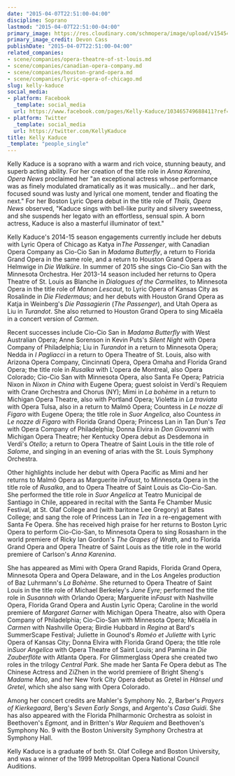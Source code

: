 ```yaml
---
date: "2015-04-07T22:51:00-04:00"
discipline: Soprano
lastmod: "2015-04-07T22:51:00-04:00"
primary_image: https://res.cloudinary.com/schmopera/image/upload/v1545409169/media/webhook-uploads/1428461432941/Kelly.jpg.jpg
primary_image_credit: Devon Cass
publishDate: "2015-04-07T22:51:00-04:00"
related_companies:
- scene/companies/opera-theatre-of-st-louis.md
- scene/companies/canadian-opera-company.md
- scene/companies/houston-grand-opera.md
- scene/companies/lyric-opera-of-chicago.md
slug: kelly-kaduce
social_media:
- platform: Facebook
  _template: social_media
  url: https://www.facebook.com/pages/Kelly-Kaduce/103465749688411?ref=br_tf
- platform: Twitter
  _template: social_media
  url: https://twitter.com/KellyKaduce
title: Kelly Kaduce
_template: "people_single"
---
```


<p>
	Kelly Kaduce is a soprano with a warm and rich voice, stunning beauty, and superb acting ability. For her creation of the title role in <em>Anna Karenina</em>, <em>Opera News</em> proclaimed her "an exceptional actress whose performance was as finely modulated dramatically as it was musically... and her dark, focused sound was lusty and lyrical one moment, tender and floating the next." For her Boston Lyric Opera debut in the title role of <em>Thaïs</em>, <em>Opera News</em> observed, "Kaduce sings with bell-like purity and silvery sweetness, and she suspends her legato with an effortless, sensual spin. A born actress, Kaduce is also a masterful illuminator of text."
</p>
<p>
	Kelly Kaduce's 2014-15 season engagements currently include her debuts with Lyric Opera of Chicago as Katya in<em>The Passenger</em>, with Canadian Opera Company as Cio-Cio San in <em>Madama Butterfly</em>, a return to Florida Grand Opera in the same role, and a return to Houston Grand Opera as Helmwige in <em>Die Walküre</em>. In summer of 2015 she sings Cio-Cio San with the Minnesota Orchestra. Her 2013-14 season included her returns to Opera Theatre of St. Louis as Blanche in <em>Dialogues of the Carmelites</em>, to Minnesota Opera in the title role of <em>Manon Lescaut</em>, to Lyric Opera of Kansas City as Rosalinde in <em>Die Fledermaus</em>; and her debuts with Houston Grand Opera as Katja in Weinberg's <em>Die Passagierin</em> (<em>The Passenger</em>), and Utah Opera as Liu in <em>Turandot</em>. She also returned to Houston Grand Opera to sing Micaëla in a concert version of <em>Carmen</em>.
</p>
<p>
	Recent successes include Cio-Cio San in <em>Madama Butterfly</em> with West Australian Opera; Anne Sorenson in Kevin Puts's <em>Silent Night</em> with Opera Company of Philadelphia; Liu in <em>Turandot</em> in a return to Minnesota Opera; Nedda in <em>I Pagliacci </em>in a return to Opera Theatre of St. Louis, also with Arizona Opera Company, Cincinnati Opera, Opera Omaha and Florida Grand Opera; the title role in <em>Rusalka</em> with L'opera de Montreal, also Opera Colorado; Cio-Cio San with Minnesota Opera, also Santa Fe Opera; Patricia Nixon in <em>Nixon in China</em> with Eugene Opera; guest soloist in Verdi's Requiem with Crane Orchestra and Chorus (NY); Mimi in <em>La bohème</em> in a return to Michigan Opera Theatre, also with Portland Opera; Violetta in <em>La traviata</em> with Opera Tulsa, also in a return to Malmö Opera; Countess in <em>Le nozze di Figaro</em> with Eugene Opera; the title role in <em>Suor Angelica</em>, also Countess <em>in Le nozze di Figaro</em> with Florida Grand Opera; Princess Lan in Tan Dun's <em>Tea</em> with Opera Company of Philadelphia; Donna Elvira in <em>Don Giovanni</em> with Michigan Opera Theatre; her Kentucky Opera debut as Desdemona in Verdi's <em>Otello</em>; a return to Opera Theatre of Saint Louis in the title role of <em>Salome</em>, and singing in an evening of arias with the St. Louis Symphony Orchestra.
</p>
<p>
	Other highlights include her debut with Opera Pacific as Mimi and her returns to Malmö Opera as Marguerite in<em>Faust</em>, to Minnesota Opera in the title role of <em>Rusalka</em>, and to Opera Theatre of Saint Louis as Cio-Cio-San. She performed the title role in <em>Suor Angelica</em> at Teatro Municipal de Santiago in Chile, appeared in recital with the Santa Fe Chamber Music Festival, at St. Olaf College and (with baritone Lee Gregory) at Bates College; and sang the role of Princess Lan in <em>Tea</em> in a re-engagement with Santa Fe Opera. She has received high praise for her returns to Boston Lyric Opera to perform Cio-Cio-San, to Minnesota Opera to sing Rosasharn in the world premiere of Ricky Ian Gordon's <em>The Grapes of Wrath</em>, and to Florida Grand Opera and Opera Theatre of Saint Louis as the title role in the world premiere of Carlson's <em>Anna Karenina</em>.
</p>
<p>
	She has appeared as Mimi with Opera Grand Rapids, Florida Grand Opera, Minnesota Opera and Opera Delaware, and in the Los Angeles production of Baz Luhrmann's <em>La Bohème</em>. She returned to Opera Theatre of Saint Louis in the title role of Michael Berkeley's <em>Jane Eyre</em>; performed the title role in <em>Susannah</em> with Orlando Opera; Marguerite in<em>Faust</em> with Nashville Opera, Florida Grand Opera and Austin Lyric Opera; Caroline in the world premiere of <em>Margaret Garner</em> with Michigan Opera Theatre, also with Opera Company of Philadelphia; Cio-Cio-San with Minnesota Opera; Micaëla in <em>Carmen</em> with Nashville Opera; Birdie Hubbard in <em>Regina</em> at Bard's SummerScape Festival; Juliette in Gounod's <em>Roméo et Juliette</em> with Lyric Opera of Kansas City; Donna Elvira with Florida Grand Opera; the title role in<em>Suor Angelica</em> with Opera Theatre of Saint Louis; and Pamina in <em>Die Zauberflöte</em> with Atlanta Opera. For Glimmerglass Opera she created two roles in the trilogy <em>Central Park</em>. She made her Santa Fe Opera debut as The Chinese Actress and ZiZhen in the world premiere of Bright Sheng's <em>Madame Mao</em>, and her New York City Opera debut as Gretel in <em>Hänsel und Gretel</em>, which she also sang with Opera Colorado.
</p>
<p>
	Among her concert credits are Mahler's Symphony No. 2, Barber's <em>Prayers of Kierkegaard</em>, Berg's <em>Seven Early Songs</em>, and Argento's <em>Casa Guidi</em>. She has also appeared with the Florida Philharmonic Orchestra as soloist in Beethoven's <em>Egmont,</em> and in Britten's <em>War Requiem</em> and Beethoven's Symphony No. 9 with the Boston University Symphony Orchestra at Symphony Hall.
</p>
<p>
	Kelly Kaduce is a graduate of both St. Olaf College and Boston University, and was a winner of the 1999 Metropolitan Opera National Council Auditions.
</p>
